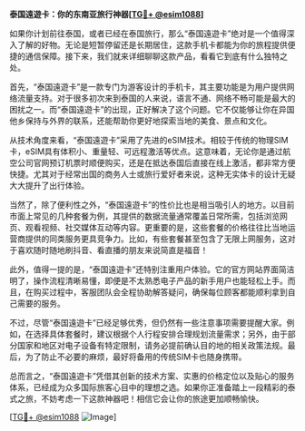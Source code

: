 **泰国遠遊卡：你的东南亚旅行神器[[TG💪+ @esim1088](https://t.me/s/esim1088)]**

如果你计划前往泰国，或者已经在泰国旅行，那么“泰国遠遊卡”绝对是一个值得深入了解的好物。无论是短暂停留还是长期居住，这款手机卡都能为你的旅程提供便捷的通信保障。接下来，我们就来详细聊聊这款产品，看看它到底有什么独特之处。

首先，“泰国遠遊卡”是一款专门为游客设计的手机卡，其主要功能是为用户提供网络流量支持。对于很多初次来到泰国的人来说，语言不通、网络不畅可能是最大的困扰之一。而“泰国遠遊卡”的出现，正好解决了这个问题。它不仅能够让你在异国他乡保持与外界的联系，还能帮助你更好地探索当地的美食、景点和文化。

从技术角度来看，“泰国遠遊卡”采用了先进的eSIM技术。相较于传统的物理SIM卡，eSIM具有体积小、重量轻、可远程激活等优点。这意味着，无论你是通过航空公司官网预订机票时顺便购买，还是在抵达泰国后直接在线上激活，都非常方便快捷。尤其对于经常出国的商务人士或旅行爱好者来说，这种无实体卡的设计无疑大大提升了出行体验。

当然了，除了便利性之外，“泰国遠遊卡”的性价比也是相当吸引人的地方。以目前市面上常见的几种套餐为例，其提供的数据流量通常覆盖日常所需，包括浏览网页、观看视频、社交媒体互动等内容。更重要的是，这些套餐的价格往往比当地运营商提供的同类服务更具竞争力。比如，有些套餐甚至包含了无限上网服务，这对于喜欢随时随地刷抖音、看直播的朋友来说简直是福音！

此外，值得一提的是，“泰国遠遊卡”还特别注重用户体验。它的官方网站界面简洁明了，操作流程清晰易懂，即便是不太熟悉电子产品的新手用户也能轻松上手。而且，在购买过程中，客服团队会全程协助解答疑问，确保每位顾客都能顺利拿到自己需要的服务。

不过，尽管“泰国遠遊卡”已经足够优秀，但仍然有一些注意事项需要提醒大家。例如，在选择具体套餐时，建议根据个人行程安排合理规划流量需求；另外，由于部分国家和地区对电子设备有特定限制，请务必提前确认目的地的相关政策法规。最后，为了防止不必要的麻烦，最好将备用的传统SIM卡也随身携带。

总而言之，“泰国遠遊卡”凭借其创新的技术方案、实惠的价格定位以及贴心的服务体系，已经成为众多国际旅客心目中的理想之选。如果你正准备踏上一段精彩的泰式之旅，不妨考虑一下这款神器吧！相信它会让你的旅途更加顺畅愉快。

[[TG💪+ @esim1088](https://t.me/s/esim1088) ![Image](https://i.postimg.cc/4NQfJmqS/Snipaste-2025-05-13-00-14-12.png)]